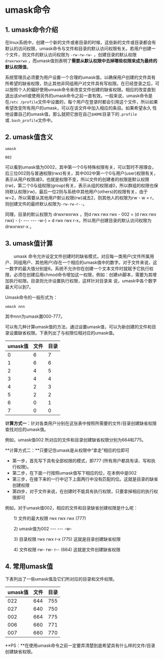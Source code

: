 # umask命令

## 1. umask命令介绍

在linux系统中，创建一个新的文件或者目录的时候，这些新的文件或目录都会有默认的访问权限，umask命令与文件和目录的默认访问权限有关。若用户创建一个文件，则文件的默认访问权限为 `-rw-rw-rw-` ，创建目录的默认权限 `drwxrwxrwx` ，而umask值则表明了**需要从默认权限中去掉哪些权限来成为最终的默认权限值**。

系统管理员必须要为用户设置一个合理的umask值，以确保用户创建的文件具有所希望的缺省权限，防止其他非同组用户对文件具有写权限。在已经登录之后，可以按照个人的偏好使用umask命令来改变文件创建的缺省权限。相应的改变直到退出该shell或使用另外的umask命令之前一直有效。一般来说，umask命令是在`/etc /profile`文件中设置的，每个用户在登录时都会引用这个文件，所以如果希望改变所有用户的umask，可以在该文件中加入相应的条目。如果希望永久 性地设置自己的umask值，那么就把它放在自己`$HOME`目录下的`.profile`或`.bash_profile`文件中。

## 2. umask值含义

```
umask 

002
```

可以看到umask值为0002，其中第一个0与特殊权限有关，可以暂时不用理会，后三位002则与普通权限(rwx)有关，其中002中第一个0与用户(user)权限有关，表示从用户权限减0，也就是权限不变，所以文件的创建者的权限是默认权限(rw)，第二个0与组权限(group)有关，表示从组的权限减0，所以群组的权限也保持默认权限(rw)，最后一位2则与系统中其他用户(others)的权限有关，由于w=2，所以需要从其他用户默认权限(rw)减去2，则其他人的权限为rw - w = r，则创建文件的最终默认权限为` -rw-rw-r-- `。

同理，目录的默认权限为 drwxrwxrwx ，则d rwx rwx rwx - 002 = (d rwx rwx rwx) - (- --- --- -w-) = d rwx rwx r-x，所以用户创建目录的默认访问权限为 drwxrwxr-x 。

## 3. umask值计算

　　umask 命令允许设定文件创建时的缺省模式，对应每一类用户(文件所属用户、同组用户、其他用户)存在一个相应的umask值中的数字。对于文件来说，这一数字的最大值分别是6。系统不允许你在创建一个文本文件时就赋予它执行权限，必须在创建后用chmod命令增加这一权限，例如：创建sh脚本，需要为其增加执行权限。目录则允许设置执行权限，这样针对目录来 说，umask中各个数字最大可以到7。

Umask命令的一般形式为：

```
umask nnn
```

其中nnn为umask置000-777。

可以有几种计算umask值的方法，通过设置umask值，可以为新创建的文件和目录设置缺省权限。下表列出了与权限位相对应的umask值。

| umask值 | 文件 | 目录 |
| :------ | :--- | :--- |
| 0       | 6    | 7    |
| 1       | 6    | 6    |
| 2       | 4    | 5    |
| 3       | 4    | 4    |
| 4       | 2    | 3    |
| 5       | 2    | 2    |
| 6       | 0    | 1    |
| 7       | 0    | 0    |

**计算方式一**：针对各类用户分别在这张表中按照所需要的文件/目录创建缺省权限查找对应的umask值。

例如，umask值002 所对应的文件和目录创建缺省权限分别为664和775。



**计算方式二：**只要记住umask是从权限中“拿走”相应的位即可

- 第一步，首先写下具有全部权限的模式，即777 (所有用户都具有读、写和执行权限)。
- 第二步，在下面一行按照umask值写下相应的位，在本例中是002
- 第三步，在接下来的一行中记下上面两行中没有匹配的位。这就是目录的缺省创建权限
- 第四步，对于文件来说，在创建时不能具有执行权限，只要拿掉相应的执行权限即可

例如，对于umask值002，相应的文件和目录缺省创建权限是什么呢：

　　1)  文件的最大权限 rwx rwx rwx (777)

　　2)  umask值为002 --- --- -w-

　　3)  目录权限 rwx rwx r-x (775) 这就是目录创建缺省权限

　　4)  文件权限 rw- rw- r-- (664) 这就是文件创建缺省权限

## 4. 常用umask值

下表列出了一些umask值及它们所对应的目录和文件权限。

| umask值 | 文件 | 目录 |
| :------ | :--- | :--- |
| 022     | 644  | 755  |
| 027     | 640  | 750  |
| 002     | 664  | 775  |
| 006     | 660  | 771  |
| 007     | 660  | 770  |

**PS：**在使用umask命令之前一定要弄清楚到底希望具有什么样的文件/目录创建缺省权限。

